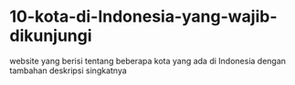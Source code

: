 # 10-kota-di-Indonesia-yang-wajib-dikunjungi
website yang berisi tentang beberapa kota yang ada di Indonesia dengan tambahan deskripsi singkatnya
